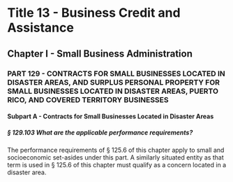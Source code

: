 
# Title 13 - Business Credit and Assistance
## Chapter I - Small Business Administration
### PART 129 - CONTRACTS FOR SMALL BUSINESSES LOCATED IN DISASTER AREAS, AND SURPLUS PERSONAL PROPERTY FOR SMALL BUSINESSES LOCATED IN DISASTER AREAS, PUERTO RICO, AND COVERED TERRITORY BUSINESSES
#### Subpart A - Contracts for Small Businesses Located in Disaster Areas
##### § 129.103 What are the applicable performance requirements?

The performance requirements of § 125.6 of this chapter apply to small and socioeconomic set-asides under this part. A similarly situated entity as that term is used in § 125.6 of this chapter must qualify as a concern located in a disaster area.
